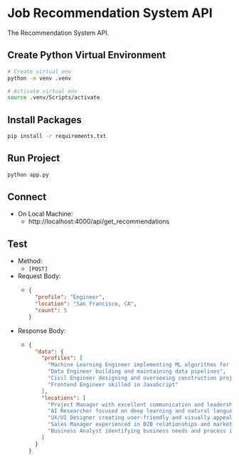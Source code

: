 # Job Recommendation System API

The Recommendation System API.

## Create Python Virtual Environment

```bash
# Create virtual env
python -m venv .venv

# Activate virtual env
source .venv/Scripts/activate
```

## Install Packages

```bash
pip install -r requirements.txt
```

## Run Project

```bash
python app.py
```

## Connect

- On Local Machine:
  - http://localhost:4000/api/get_recommendations

## Test

- Method:
  - `[POST]`
- Request Body:
  - ```json
    {
      "profile": "Engineer",
      "location": "San Francisco, CA",
      "count": 5
    }
    ```
- Response Body:
  - ```json
    {
      "data": {
        "profiles": [
          "Machine Learning Engineer implementing ML algorithms for data analysis",
          "Data Engineer building and maintaining data pipelines",
          "Civil Engineer designing and overseeing construction projects",
          "Frontend Engineer skilled in JavaScript"
        ],
        "locations": [
          "Project Manager with excellent communication and leadership skills",
          "AI Researcher focused on deep learning and natural language processing",
          "UX/UI Designer creating user-friendly and visually appealing interfaces",
          "Sales Manager experienced in B2B relationships and market analysis",
          "Business Analyst identifying business needs and process improvements"
        ]
      }
    }
    ```
